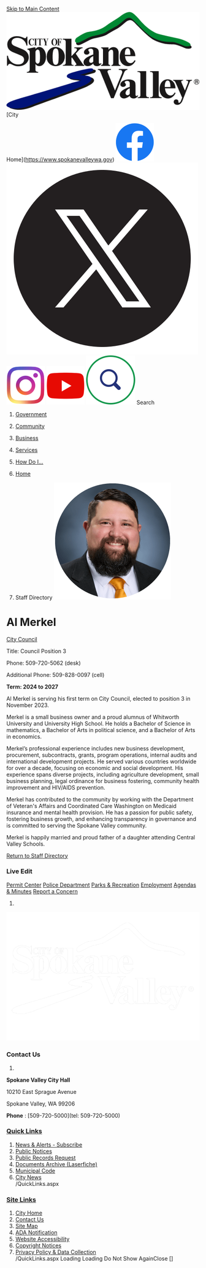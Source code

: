   [Skip to Main Content](https://spokanevalleywa.gov/directory.aspx?EID=19#contentarea)   [![Home Page](images/5bb3c687b307ef1a6fdd814ea470ded27d7f0f188c68fdfad369372688e497c1)](https://spokanevalleywa.gov/directory.aspx?EID=19)   [City

Home](https://www.spokanevalleywa.gov)   [![Facebook](images/6977fd0df837d984b444bebf8113772fd8c7a3ef49d42aca8e8d6a3868aa966c)](https://www.facebook.com/CityofSpokaneValley)   [![X](images/b673400f1f54e6cf6ac66b6782815c380d165e21dc5b68f6d5780b391aa62647)](https://x.com/CityofSV)   [![Instagram](images/beabecc87e46c1df424a9ed35f3550a728dadc0d5dec0fec728ee5d09b277c61)](https://www.instagram.com/cityspokanevalley)   [![YouTube](images/08021e3bb2525885fa0106b9478a48648bb5bad1a99bdf4d1bdcc62fb5aa63cb)](https://www.youtube.com/channel/UCoNlPNd0y5U905mvDfEmn7g)   [![Search](images/73ada407c4ccacd8abcd185aa1b0ca568d5318c1dd4660681442027aba726f5e)](https://spokanevalleywa.gov/Search/Results) Search 

 1.  [Government](https://spokanevalleywa.gov/27/Government) 
 1.  [Community](https://spokanevalleywa.gov/31/Community) 
 1.  [Business](https://spokanevalleywa.gov/101/Business) 
 1.  [Services](https://spokanevalleywa.gov/149/Services) 
 1.  [How Do I...](https://spokanevalleywa.gov/9/How-Do-I) 
  []()  []()  

 1.  [Home](https://spokanevalleywa.gov/directory.aspx?EID=19) 
 1. Staff Directory
  ![Headshot of Councilmember Al Merkel](images/7c4e595bf8423caba9f439748b5542a2c455e36f917126868a2857bc1117a9f0)  

# Al Merkel

   [City Council](https://spokanevalleywa.gov/Directory.aspx?DID=8) 

Title: Council Position 3

Phone: 509-720-5062 (desk)

Additional Phone: 509-828-0097 (cell)

 __Term: 2024 to 2027__ 

Al Merkel is serving his first term on City Council, elected to position 3 in November 2023.

Merkel is a small business owner and a proud alumnus of Whitworth University and University High School. He holds a Bachelor of Science in mathematics, a Bachelor of Arts in political science, and a Bachelor of Arts in economics.

Merkel’s professional experience includes new business development, procurement, subcontracts, grants, program operations, internal audits and international development projects. He served various countries worldwide for over a decade, focusing on economic and social development. His experience spans diverse projects, including agriculture development, small business planning, legal ordinance for business fostering, community health improvement and HIV/AIDS prevention.

Merkel has contributed to the community by working with the Department of Veteran's Affairs and Coordinated Care Washington on Medicaid insurance and mental health provision. He has a passion for public safety, fostering business growth, and enhancing transparency in governance and is committed to serving the Spokane Valley community.

Merkel is happily married and proud father of a daughter attending Central Valley Schools.

  

 [Return to Staff Directory](https://spokanevalleywa.gov/Directory.aspx) 

### Live Edit

 [](https://spokanevalleywa.gov/directory.aspx?EID=19)   [Permit Center](https://spokanevalleywa.gov/180/Permit-Center)   [Police Department](https://spokanevalleywa.gov/169/Police)   [Parks & Recreation](https://spokanevalleywa.gov/163/Parks-Recreation)   [Employment](https://spokanevalleywa.gov/411)   [Agendas & Minutes](https://spokanevalleywa.gov/129/Agendas-Minutes)   [Report a Concern](https://spokanevalleywa.gov/443/SVexpress---Report-a-Concern)  

 1.    

 ![Home Page](images/675bc87fa9bcc7bc71fa3162f2ef8d20311db920312b55cf32bc999316515b56)    

### Contact Us

 1.    

 __Spokane Valley City Hall__    

10210 East Sprague Avenue   

Spokane Valley, WA 99206   

 __Phone__ : [509-720-5000](tel: 509-720-5000)    

###  [Quick Links](https://spokanevalleywa.gov/QuickLinks.aspx?CID=15) 

 1.  [News & Alerts - Subscribe](https://public.govdelivery.com/accounts/WASPOKANEVALLEY/subscriber/new?qsp=CODE_RED)  
 1.  [Public Notices](https://spokanevalleywa.gov/359/2154/Public-Notices)  
 1.  [Public Records Request](https://spokanevalleywa.gov/691/Public-Records)  
 1.  [Documents Archive (Laserfiche)](https://laserfiche.spokanevalley.org/WebLink/Browse.aspx?dbid=0&repo=SpokaneValley)  
 1.  [Municipal Code](https://www.codepublishing.com/WA/SpokaneValley)  
 1.  [City News](https://spokanevalleywa.gov/CivicAlerts.aspx?CID=1)  
 /QuickLinks.aspx 

###  [Site Links](https://spokanevalleywa.gov/QuickLinks.aspx?CID=16) 

 1.  [City Home](https://www.spokanevalleywa.gov)  
 1.  [Contact Us](https://spokanevalleywa.gov/directory.aspx)  
 1.  [Site Map](https://spokanevalleywa.gov/sitemap)  
 1.  [ADA Notification](https://spokanevalleywa.gov/207/Americans-with-Disabilities-Act-Notice)  
 1.  [Website Accessibility](https://spokanevalleywa.gov/accessibility)  
 1.  [Copyright Notices](https://spokanevalleywa.gov/copyright)  
 1.  [Privacy Policy & Data Collection](https://spokanevalleywa.gov/privacy)  
 /QuickLinks.aspx Loading Loading Do Not Show AgainClose [] 